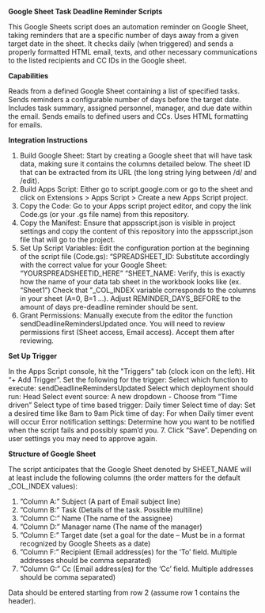 **Google Sheet Task Deadline Reminder Scripts**

This Google Sheets script does an automation reminder on Google Sheet, taking reminders that are a specific number of days away from a given target date in the sheet. It checks daily (when triggered) and sends a properly formatted HTML email, texts, and other necessary communications to the listed recipients and CC IDs in the Google sheet.

**Capabilities**

Reads from a defined Google Sheet containing a list of specified tasks.
Sends reminders a configurable number of days before the target date.
Includes task summary, assigned personnel, manager, and due date within the email.
Sends emails to defined users and CCs.
Uses HTML formatting for emails.

**Integration Instructions**

1.	Build Google Sheet: Start by creating a Google sheet that will have task data, making sure it contains the columns detailed below. The sheet ID that can be extracted from its URL (the long string lying between /d/ and /edit).
2.	Build Apps Script: Either go to script.google.com or go to the sheet and click on Extensions > Apps Script > Create a new Apps Script project.
3.	Copy the Code: Go to your Apps script project editor, and copy the link Code.gs (or your .gs file name) from this repository.
4.	Copy the Manifest: Ensure that appsscript.json is visible in project settings and copy the content of this repository into the appsscript.json file that will go to the project.
5.	Set Up Script Variables: Edit the configuration portion at the beginning of the script file (Code.gs):
“SPREADSHEET_ID: Substitute accordingly with the correct value for your Google Sheet: “YOURSPREADSHEETID_HERE”
“SHEET_NAME: Verify, this is exactly how the name of your data tab sheet in the workbook looks like (ex. “Sheet1”)
Check that "_COL_INDEX variable corresponds to the columns in your sheet (A=0, B=1 …).
Adjust REMINDER_DAYS_BEFORE to the amount of days pre-deadline reminder should be sent.
6.	Grant Permissions: Manually execute from the editor the function sendDeadlineRemindersUpdated once. You will need to review permissions first (Sheet access, Email access). Accept them after reviewing.

**Set Up Trigger**

In the Apps Script console, hit the "Triggers" tab (clock icon on the left).
Hit “+ Add Trigger”.
Set the following for the trigger:
Select which function to execute: sendDeadlineRemindersUpdated
Select which deployment should run: Head
Select event source: A new dropdown - Choose from “Time driven”
Select type of time based trigger: Daily timer
Select time of day: Set a desired time like 8am to 9am
Pick time of day: For when Daily timer event will occur
Error notification settings: Determine how you want to be notified when the script fails and possibly spam’d you.
7.	Click “Save”. Depending on user settings you may need to approve again.

**Structure of Google Sheet**

The script anticipates that the Google Sheet denoted by SHEET_NAME will at least include the following columns (the order matters for the default _COL_INDEX values):
1.	”Column A:” Subject (A part of Email subject line)
2.	”Column B:” Task (Details of the task. Possible multiline)
3.	”Column C:” Name (The name of the assignee)
4.	”Column D:” Manager name (The name of the manager)
5.	”Column E:” Target date (set a goal for the date – Must be in a format recognized by Google Sheets as a date)
6.	”Column F:” Recipient (Email address(es) for the ‘To’ field. Multiple addresses should be comma separated)
7.	”Column G:” Cc (Email address(es) for the ‘Cc’ field. Multiple addresses should be comma separated)

   
Data should be entered starting from row 2 (assume row 1 contains the header).
